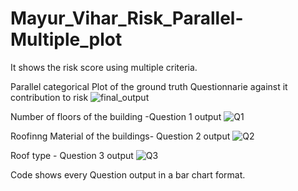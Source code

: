 # Mayur_Vihar_Risk_Parallel-Multiple_plot
It shows the risk score using multiple criteria.

Parallel categorical Plot of the ground truth Questionnarie against it contribution to risk
![final_output](https://user-images.githubusercontent.com/87040059/152654503-8c04310b-ff6b-4dbb-bd4a-bdcebf9661fd.png)

Number of floors of the building -Question 1 output
![Q1](https://user-images.githubusercontent.com/87040059/152654589-9c37692e-a021-4310-b832-5a4e37a89c03.png)

Roofinng Material of the buildings- Question 2 output
![Q2](https://user-images.githubusercontent.com/87040059/152654723-b6e2ea81-fa68-46e6-9cc0-90f55eb2f1d6.png)

Roof type - Question 3 output
![Q3](https://user-images.githubusercontent.com/87040059/152654791-ff0a5697-633e-41d3-9f31-4487fa9c8b75.png)

Code shows every Question output in a bar chart format.
